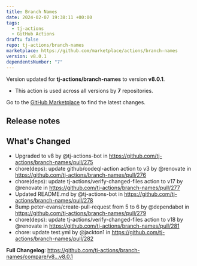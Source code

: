 ```yaml
---
title: Branch Names
date: 2024-02-07 19:38:11 +00:00
tags:
  - tj-actions
  - GitHub Actions
draft: false
repo: tj-actions/branch-names
marketplace: https://github.com/marketplace/actions/branch-names
version: v8.0.1
dependentsNumber: "7"
---
```



Version updated for **tj-actions/branch-names** to version **v8.0.1**.
- This action is used across all versions by **7** repositories.

Go to the [GitHub Marketplace](https://github.com/marketplace/actions/branch-names) to find the latest changes.

## Release notes

## What's Changed
* Upgraded to v8 by @tj-actions-bot in https://github.com/tj-actions/branch-names/pull/275
* chore(deps): update github/codeql-action action to v3 by @renovate in https://github.com/tj-actions/branch-names/pull/276
* chore(deps): update tj-actions/verify-changed-files action to v17 by @renovate in https://github.com/tj-actions/branch-names/pull/277
* Updated README.md by @tj-actions-bot in https://github.com/tj-actions/branch-names/pull/278
* Bump peter-evans/create-pull-request from 5 to 6 by @dependabot in https://github.com/tj-actions/branch-names/pull/279
* chore(deps): update tj-actions/verify-changed-files action to v18 by @renovate in https://github.com/tj-actions/branch-names/pull/281
* chore: update test.yml by @jackton1 in https://github.com/tj-actions/branch-names/pull/282


**Full Changelog**: https://github.com/tj-actions/branch-names/compare/v8...v8.0.1
